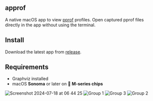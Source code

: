 ## approf
A native macOS app to view [pprof](https://github.com/google/pprof) profiles. Open captured pprof files directly in the app without using the terminal.

## Install
Download the latest app from [release](https://github.com/moderato-app/approf/releases/latest).
## Requirements
* Graphviz installed
* macOS **Sonoma** or later on  **M-series chips**

![Screenshot 2024-07-18 at 06 44 25](https://github.com/user-attachments/assets/dc15f92b-edc8-4684-a058-a4cbf116cf64)
![Group 1](https://github.com/user-attachments/assets/64587501-4f32-410c-8951-87f114acf454)
![Group 3](https://github.com/user-attachments/assets/72276ed3-1c5d-410f-b2db-6a1e4e2fc6d5)
![Group 2](https://github.com/user-attachments/assets/916e5cbf-128e-45bd-85e6-3e4d7164bcc6)
